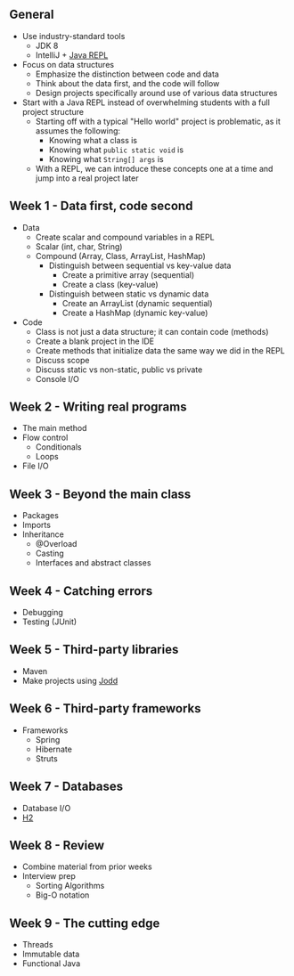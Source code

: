 ## General

* Use industry-standard tools
  * JDK 8
  * IntelliJ + [Java REPL](https://plugins.jetbrains.com/plugin/7215?pr=)
* Focus on data structures
  * Emphasize the distinction between code and data
  * Think about the data first, and the code will follow
  * Design projects specifically around use of various data structures
* Start with a Java REPL instead of overwhelming students with a full project structure
  * Starting off with a typical "Hello world" project is problematic, as it assumes the following:
    * Knowing what a class is
    * Knowing what `public static void` is
    * Knowing what `String[] args` is
  * With a REPL, we can introduce these concepts one at a time and jump into a real project later

## Week 1 - Data first, code second

* Data
  * Create scalar and compound variables in a REPL
  * Scalar (int, char, String)
  * Compound (Array, Class, ArrayList, HashMap)
    * Distinguish between sequential vs key-value data
      * Create a primitive array (sequential)
      * Create a class (key-value)
    * Distinguish between static vs dynamic data
      * Create an ArrayList (dynamic sequential)
      * Create a HashMap (dynamic key-value)
* Code
  * Class is not just a data structure; it can contain code (methods)
  * Create a blank project in the IDE
  * Create methods that initialize data the same way we did in the REPL
  * Discuss scope
  * Discuss static vs non-static, public vs private
  * Console I/O

## Week 2 - Writing real programs

* The main method
* Flow control
  * Conditionals
  * Loops
* File I/O

## Week 3 - Beyond the main class

* Packages
* Imports
* Inheritance
  * @Overload
  * Casting
  * Interfaces and abstract classes

## Week 4 - Catching errors

* Debugging
* Testing (JUnit)

## Week 5 - Third-party libraries

* Maven
* Make projects using [Jodd](http://jodd.org/)

## Week 6 - Third-party frameworks

* Frameworks
  * Spring
  * Hibernate
  * Struts

## Week 7 - Databases

* Database I/O
* [H2](http://www.h2database.com/html/main.html)

## Week 8 - Review

* Combine material from prior weeks
* Interview prep
  * Sorting Algorithms
  * Big-O notation

## Week 9 - The cutting edge

* Threads
* Immutable data
* Functional Java
